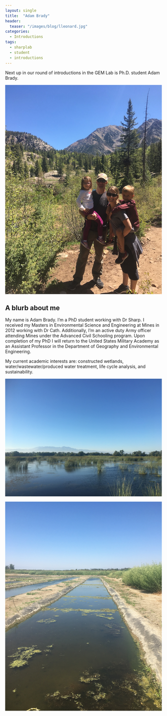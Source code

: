 ```yaml
---
layout: single
title:  "Adam Brady"
header:
  teaser: "/images/blog/lleonard.jpg"
categories: 
  - Introductions
tags:
  - sharplab
  - student
  - introductions
---
```

Next up in our round of introductions in the GEM Lab is Ph.D. student Adam Brady.

![Kalenintro](/images/blog/Abrady_3.jpg)

## A blurb about me
My name is Adam Brady. I’m a PhD student working with Dr Sharp. I received my Masters in Environmental Science and Engineering at Mines in 2012 working with Dr Cath. Additionally, I’m an active duty Army officer attending Mines under the Advanced Civil Schooling program. Upon completion of my PhD I will return to the United States Military Academy as an Assistant Professor in the Department of Geography and Environmental Engineering.

My current academic interests are: constructed wetlands, water/wastewater/produced water treatment, life cycle analysis, and sustainability.


![Kalenintro](/images/blog/Abrady_1.jpg)

![Kalenintro](/images/blog/Abrady_2.jpg)